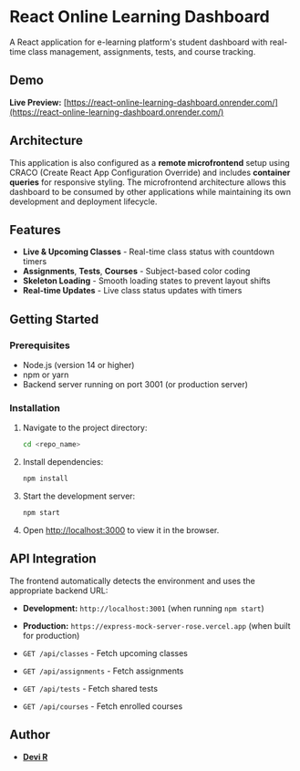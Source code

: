 # React Online Learning Dashboard

A React application for e-learning platform's student dashboard with real-time class management, assignments, tests, and course tracking.

## Demo

**Live Preview:** [https://react-online-learning-dashboard.onrender.com/](https://react-online-learning-dashboard.onrender.com/)

## Architecture

This application is also configured as a **remote microfrontend** setup using CRACO (Create React App Configuration Override) and includes **container queries** for responsive styling. The microfrontend architecture allows this dashboard to be consumed by other applications while maintaining its own development and deployment lifecycle.

## Features

- **Live & Upcoming Classes** - Real-time class status with countdown timers
- **Assignments**, **Tests**, **Courses** - Subject-based color coding
- **Skeleton Loading** - Smooth loading states to prevent layout shifts
- **Real-time Updates** - Live class status updates with timers

## Getting Started

### Prerequisites

- Node.js (version 14 or higher)
- npm or yarn
- Backend server running on port 3001 (or production server)

### Installation

1. Navigate to the project directory:

   ```bash
   cd <repo_name>
   ```

2. Install dependencies:

   ```bash
   npm install
   ```

3. Start the development server:

   ```bash
   npm start
   ```

4. Open [http://localhost:3000](http://localhost:3000) to view it in the browser.

## API Integration

The frontend automatically detects the environment and uses the appropriate backend URL:

- **Development:** `http://localhost:3001` (when running `npm start`)
- **Production:** `https://express-mock-server-rose.vercel.app` (when built for production)

- `GET /api/classes` - Fetch upcoming classes
- `GET /api/assignments` - Fetch assignments
- `GET /api/tests` - Fetch shared tests
- `GET /api/courses` - Fetch enrolled courses

## Author

- **[Devi R](https://www.linkedin.com/in/devi-r-06bb94a7)**
